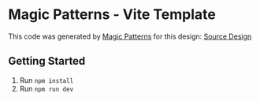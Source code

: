 # Magic Patterns - Vite Template

This code was generated by [Magic Patterns](https://magicpatterns.com) for this design: [Source Design](https://www.magicpatterns.com/c/wrlbrhv9gcz884vrrj4ntv)

## Getting Started

1. Run `npm install`
2. Run `npm run dev`
